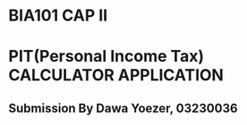 # BIA101 CAP II
# PIT(Personal Income Tax) CALCULATOR APPLICATION

## Submission By Dawa Yoezer, 03230036 